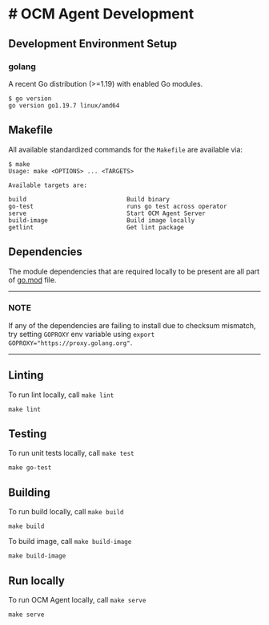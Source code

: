 # # OCM Agent Development

## Development Environment Setup

### golang

A recent Go distribution (>=1.19) with enabled Go modules.

```shell
$ go version
go version go1.19.7 linux/amd64
```

## Makefile

All available standardized commands for the `Makefile` are available via:

```shell
$ make
Usage: make <OPTIONS> ... <TARGETS>

Available targets are:

build                            Build binary
go-test                          runs go test across operator
serve                            Start OCM Agent Server
build-image                      Build image locally
getlint                          Get lint package
```

## Dependencies

The module dependencies that are required locally to be present are all part of [go.mod](https://github.com/openshift/ocm-agent/blob/master/go.mod) file.

---

### NOTE

If any of the dependencies are failing to install due to checksum mismatch, try setting `GOPROXY` env variable using `export GOPROXY="https://proxy.golang.org"`.

---

## Linting

To run lint locally, call `make lint`

```shell
make lint
```

## Testing

To run unit tests locally, call `make test`

```shell
make go-test
```

## Building

To run build locally, call `make build`

```shell
make build
```

To build image, call `make build-image`

```shell
make build-image 
```

## Run locally

To run OCM Agent locally, call `make serve`

```shell
make serve
```
